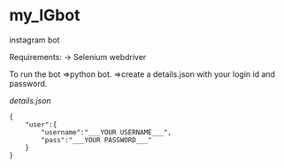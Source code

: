 # my_IGbot
instagram bot

Requirements:
-> Selenium webdriver

To run the bot 
=>python bot.
=>create a details.json with your login id and password.

*details.json*
```
{
    "user":{
        "username":"___YOUR USERNAME___",
        "pass":"___YOUR PASSWORD___"
    }
}
```
